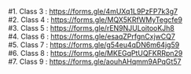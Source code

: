#1. Class 3 : https://forms.gle/4mUXq1L9PzFP7k3g7<br>
#2. Class 4 : https://forms.gle/MQX5KRfWMyTegcfe9<br>
#3. Class 5 : https://forms.gle/rEN9NJULoitooKJh8<br>
#4. Class 6 : https://forms.gle/esaqZPrfgnCxjwCQ7<br>
#5. Class 7 : https://forms.gle/g54eu4qDN6m64jg59<br>
#6. Class 8 : https://forms.gle/MKEGqPtUQFKRRpn29<br>
#7. Class 9 : https://forms.gle/aouhAHqmm9APqGt57<br>
